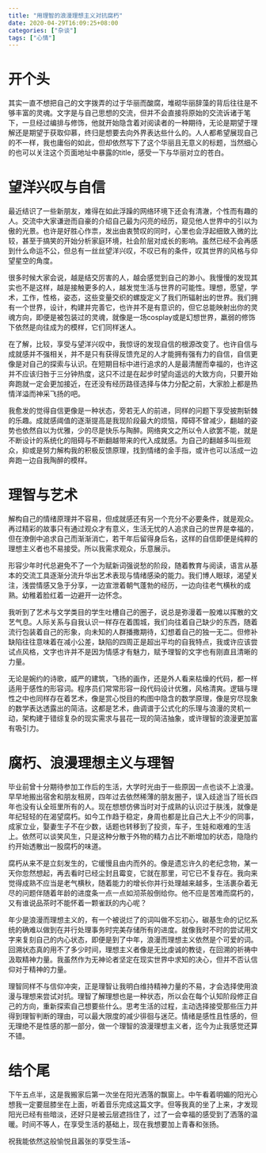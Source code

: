 ```yaml
---
title: "用理智的浪漫理想主义对抗腐朽"
date: 2020-04-29T16:09:25+08:00
categories: ["杂谈"]
tags: ["心情"]
---
```


# 开个头
其实一直不想把自己的文字拨弄的过于华丽而酸腐，堆砌华丽辞藻的背后往往是不够丰富的灵魂。文字是与自己思想的交流，但并不会直接将原始的交流诉诸于笔下，一旦经过编排与修饰，他就开始隐含着对阅读者的一种期待，无论是期望于理解还是期望于获取仰慕，终归是想要去向外界表达些什么的。人人都希望展现自己的不一样，我也庸俗的如此，但却依然写下了这个华丽且无意义的标题，当然细心的也可以关注这个页面地址中暴露的title，感受一下与华丽对立的苍白。

<!--more-->
# 望洋兴叹与自信
最近结识了一些新朋友，难得在如此浮躁的网络环境下还会有清澈，个性而有趣的人。交流中大家谦逊而自豪的介绍自己最为闪亮的经历，窥见他人世界中的引以为傲的光景。也许是好胜心作祟，发出由衷赞叹的同时，心里也会浮起细致入微的比较，甚至于搞笑的开始分析家庭环境，社会阶层对成长的影响。虽然已经不会再感到什么命运不公，但总有一丝丝望洋兴叹，不叹已有的条件，叹其世界的风格与仰望星空的角度。

很多时候大家会说，越是结交厉害的人，越会感觉到自己的渺小。我慢慢的发现其实也不是这样，越是接触更多的人，越发觉生活与世界的可能性。理想，愿望，学术，工作，性格，姿态，这些变量交织的螺旋定义了我们所辐射出的世界。我们拥有一个世界，设计，构建并完善它，也许并不是有意识的，但它总能映射出你的灵魂方向，即便是被包装过的灵魂，就像是一场cosplay或是幻想世界，羸弱的修饰下依然是向往成为的模样，它们同样迷人。

在了解，比较，享受与望洋兴叹中，我惊讶的发现自信的根源改变了。也许自信与成就感并不强相关，并不是只有获得反馈充足的人才能拥有强有力的自信，自信更像是对自己的探索与认识。在短期目标中进行追求的人是最清醒而幸福的，也许这并不应该归咎于三分钟热度，这只不过是在起步时望向遥远的大致方向，只要开始奔跑就一定会更加接近，在还没有经历路径选择与体力分配之前，大家脸上都是热情洋溢而神采飞扬的吧。

我愈发的觉得自信更像是一种状态，旁若无人的前进，同样的问题下享受披荆斩棘的乐趣。成就感阈值的逐渐提高是我现阶段最大的烦恼，障碍不曾减少，翻越的姿势也依然自以为优雅，少的尽是快乐与陶醉。网络爽文之所以令人欲罢不能，就是不断设计的系统化的阻碍与不断翻越带来的代入成就感。为自己的翻越多叫些观众，抑或是努力解构我的积极反馈原理，找到情绪的金手指，或许也可以活成一边奔跑一边自我陶醉的模样。


# 理智与艺术

解构自己的情绪原理并不容易，但成就感还有另一个充分不必要条件，就是观众。再过精彩的故事只有通过观众才有意义，生活无忧的人追求自己的世界是幸福的，但在潦倒中追求自己而渐渐消亡，若干年后留得身后名，这样的自信即便是纯粹的理想主义者也不易接受。所以我需求观众，乐意展示。

形容少年时代总避免不了一个为赋新词强说愁的阶段，随着教育与阅读，语言从基本的交流工具逐渐分流升华出艺术表现与情绪感染的能力。我们博人眼球，渴望关注，浅尝情感又急于分享，一边宣泄着朝气蓬勃的经历，一边向往老气横秋的成熟。幼稚着脸红着一边避开一边怀念。

我听到了艺术与文学类目的学生吐槽自己的圈子，说总是弥漫着一股难以挥散的文艺气息。人际关系与自我认识一样存在着围城，我们向往着自己缺少的东西，随着流行包装着自己的形象，向未知的人群播撒期待，幻想着自己的独一无二。但修补缺陷往往意味着在减小公差，缺陷的四周正是超出平均的自我特点，我或许应该尝试点风格，文字也许并不是因为情感才有魅力，赋予理智的文字也有刚直且清晰的力量。

无论是婉约的诗歌，威严的建筑，飞扬的画作，还是外人看来枯燥的代码，都一样适用于感性的形容词。程序员们常常形容一段代码设计优雅，风格清爽。逻辑与理性之中也同样存在着艺术，像是赏心悦目的构图中隐含的数学原理，像是穷尽现象的数学表达透露出的简洁。这都是艺术，曲调谱于公式化的乐理与浪漫的灵机一动，架构建于错综复杂的现实需求与昙花一现的简洁抽象，或许理智的浪漫更加富有吸引力。

# 腐朽、浪漫理想主义与理智
毕业前曾十分期待参加工作后的生活，大学时光由于一些原因一点也谈不上浪漫。早早地搬出宿舍和朋友租房，四年过去依然稀薄的朋友圈子，误入歧途当了班长四年也没有认全班里所有的人。现在想想仿佛当时对于成熟的认识过于肤浅，就像是年纪轻轻的在渴望腐朽。如今工作趋于稳定，身周也都是比自己大上不少的同事，成家立业，娶妻生子不在少数，话题也转移到了投资，车子，生娃和艰难的生活上。依然可以谈笑风生，只是这种分散于外物的精力占比不断增加的状态，隐隐约约开始透散出一股腐朽的味道。

腐朽从来不是立刻发生的，它缓慢且由内而外的。像是遗忘许久的老纪念物，某一天你忽然想起，再去看时已经尘封且霉变，它就在那里，可它已不复存在。我向来觉得成熟不应当是老气横秋，随着能力的增长你并行处理越来越多，生活裹杂着无尽的问题伴随着年龄的进度条一点一点如沏茶般倒给你。他不应是苦难而腐朽的，又有谁说品茶时不能怀着一颗雀跃的内心呢？

年少是浪漫而理想主义的，有一个被说烂了的词叫做不忘初心，碳基生命的记忆系统的确难以做到在并行处理事务时完美存储所有的进度。就像我时不时的尝试用文字来复刻自己的内心状态，即便是到了中年，浪漫而理想主义依然是个可爱的词。回溯状态真的用不了多少时间，理想主义者像是无比虔诚的教徒，在回溯的祈祷中汲取精神力量。我虽然作为无神论者坚定在现实世界中求知的决心，但并不否认信仰对于精神的力量。

理智同样不与信仰冲突，正是理智让我明白维持精神力量的不易，才会选择使用浪漫与理想来尝试对抗。理智了解理想也是一种状态，所以会在每个认知阶段修正自己的方向，重新探索自己想要些什么。思考生活的过程，主动选择接受那些压力并得到理智判断的理由，可以最大限度的减少徘徊与迷茫。情绪是感性且性感的，但无理绝不是性感的那一部分，做一个理智的浪漫理想主义者，迄今为止我感觉还算不错。

# 结个尾
下午五点半，这是我搬家后第一次坐在阳光洒落的飘窗上。中午看着明媚的阳光心想我一定要屈膝坐在上面，听着音乐完成这篇文字。但等我真的坐了上来，才发现阳光已经有些暗淡，还好只是被云层遮挡住了，过了一会幸福的感受到了洒落的温暖。时间不等人，在享受生活的基础上，现在我想要加上青春和张扬。

祝我能依然这般愉悦且嚣张的享受生活~